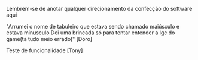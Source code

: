 Lembrem-se de anotar qualquer direcionamento da confecção do software aqui

"Arrumei o nome de tabuleiro que estava sendo chamado maiúsculo e estava minusculo
Dei uma brincada só para tentar entender a lgc do game(ta tudo meio errado)" [Doro]

Teste de funcionalidade [Tony]
